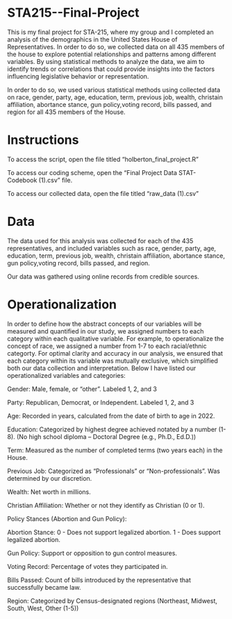# STA215--Final-Project
This is my final project for STA-215, where my group and I completed an analysis of the demographics in the United States House of Representatives. In order to do so, we collected data on all 435 members of the house to explore potential relationships and patterns among different variables. By using statistical methods to analyze the data, we aim to identify trends or correlations that could provide insights into the factors influencing legislative behavior or representation. 

In order to do so, we used various statistical methods using collected data on race, gender, party, age, education, term, previous job, wealth, christain affiliation, abortance stance, gun policy,voting record, bills passed, and region for all 435 members of the House.
# Instructions
To access the script, open the file titled “holberton_final_project.R” 

To access our coding scheme, open the “Final Project Data STAT- Codebook (1).csv” file. 

To access our collected data, open the file titled  “raw_data (1).csv”
# Data
The data used for this analysis was collected for each of the 435 representatives, and included variables such as race, gender, party, age, education, term, previous job, wealth, christain affiliation, abortance stance, gun policy,voting record, bills passed, and region. 

Our data was gathered using online records from credible sources.
# Operationalization
In order to define how the abstract concepts of our variables will be measured and quantified in our study, we assigned numbers to each category within each qualitative variable. For example, to operationalize the concept of race, we assigned a number from 1-7 to each racial/ethnic categorty. For optimal clarity and accuracy in our analysis, we ensured that each category within its variable was mutually exclusive, which simplified both our data collection and interpretation. Below I have listed our operationalized variables and categories: 

Gender: Male, female, or “other”. Labeled 1, 2, and 3

Party: Republican, Democrat, or Independent. Labeled 1, 2, and 3

Age: Recorded in years, calculated from the date of birth to age in 2022.

Education: Categorized by highest degree achieved notated by a number (1-8). (No high school diploma – Doctoral Degree (e.g., Ph.D., Ed.D.))

Term: Measured as the number of completed terms (two years each) in the House.

Previous Job: Categorized as “Professionals” or “Non-professionals”. Was determined by our discretion.

Wealth: Net worth in millions.

Christian Affiliation: Whether or not they identify as Christian (0 or 1).

Policy Stances (Abortion and Gun Policy):

Abortion Stance: 0 - Does not support legalized abortion. 1 - Does support legalized abortion.

Gun Policy: Support or opposition to gun control measures.

Voting Record: Percentage of votes they participated in.

Bills Passed: Count of bills introduced by the representative that successfully became law.

Region: Categorized by Census-designated regions (Northeast, Midwest, South, West, Other (1-5))
